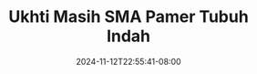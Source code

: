 --- 
title: "Ukhti Masih SMA Pamer Tubuh Indah"
description: "download bokep Ukhti Masih SMA Pamer Tubuh Indah simontox durasi panjang terbaru"
date: 2024-11-12T22:55:41-08:00
file_code: "h5shojkr18sq"
draft: false
cover: "dpw4wjj8yyp70d5y.jpg"
tags: ["Ukhti", "Masih", "SMA", "Pamer", "Tubuh", "Indah", "bokep-indo", "bokep-viral", "bokep-ig"]
length: 76
fld_id: "1391199"
foldername: ".RARAHUKHTIHIJAB35Video"
categories: [".RARAHUKHTIHIJAB35Video"]
views: 175
---